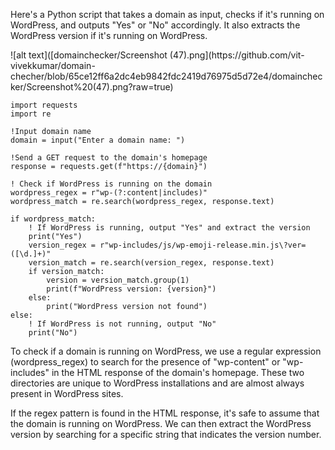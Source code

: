 <p>Here's a Python script that takes a domain as input, checks if it's running on WordPress, and outputs "Yes" or "No" accordingly. It also extracts the WordPress version if it's running on WordPress.</p>
![alt text]([domainchecker/Screenshot (47).png](https://github.com/vit-vivekkumar/domain-checher/blob/65ce12ff6a2dc4eb9842fdc2419d76975d5d72e4/domainchecker/Screenshot%20(47).png?raw=true)

```
import requests
import re

!Input domain name
domain = input("Enter a domain name: ")

!Send a GET request to the domain's homepage
response = requests.get(f"https://{domain}")

! Check if WordPress is running on the domain
wordpress_regex = r"wp-(?:content|includes)"
wordpress_match = re.search(wordpress_regex, response.text)

if wordpress_match:
    ! If WordPress is running, output "Yes" and extract the version
    print("Yes")
    version_regex = r"wp-includes/js/wp-emoji-release.min.js\?ver=([\d.]+)"
    version_match = re.search(version_regex, response.text)
    if version_match:
        version = version_match.group(1)
        print(f"WordPress version: {version}")
    else:
        print("WordPress version not found")
else:
    ! If WordPress is not running, output "No"
    print("No")
```

<p>
To check if a domain is running on WordPress, we use a regular expression (wordpress_regex) to search for the presence of "wp-content" or "wp-includes" in the HTML response of the domain's homepage. These two directories are unique to WordPress installations and are almost always present in WordPress sites.

If the regex pattern is found in the HTML response, it's safe to assume that the domain is running on WordPress. We can then extract the WordPress version by searching for a specific string that indicates the version number.
</p>
